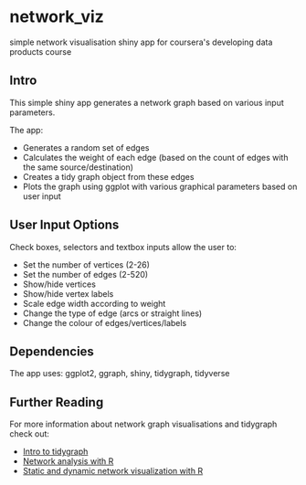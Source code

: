 # network_viz
simple network visualisation shiny app for coursera's developing data products course

## Intro

This simple shiny app generates a network graph based on various input parameters.

The app:   

* Generates a random set of edges      
* Calculates the weight of each edge (based on the count of edges with the same source/destination)   
* Creates a tidy graph object from these edges    
* Plots the graph using ggplot with various graphical parameters based on user input   

## User Input Options

Check boxes, selectors and textbox inputs allow the user to:      

* Set the number of vertices (2-26)
* Set the number of edges (2-520)
* Show/hide vertices
* Show/hide vertex labels
* Scale edge width according to weight 
* Change the type of edge (arcs or straight lines)
* Change the colour of edges/vertices/labels

## Dependencies

The app uses: ggplot2, ggraph, shiny, tidygraph, tidyverse  

## Further Reading

For more information about network graph visualisations and tidygraph check out:

* [Intro to tidygraph](https://www.data-imaginist.com/2017/introducing-tidygraph/)   
* [Network analysis with R](https://www.jessesadler.com/post/network-analysis-with-r/)   
* [Static and dynamic network visualization with R](http://kateto.net/network-visualization)   



